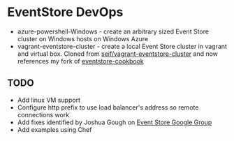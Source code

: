 # EventStore DevOps

* azure-powershell-Windows - create an arbitrary sized Event Store cluster on Windows hosts on Windows Azure
* vagrant-eventstore-cluster - create a local Event Store cluster in vagrant and virtual box. Cloned from [seif/vagrant-eventstore-cluster](https://github.com/seif/vagrant-eventstore-cluster) and now references my fork of [eventstore-cookbook](https://github.com/pbolduc/eventstore-cookbook)

## TODO

* Add linux VM support
* Configure http prefix to use load balancer's address so remote connections work
* Add fixes identified by Joshua Gough on [Event Store Google Group](https://groups.google.com/forum/#!topic/event-store/SBgFKYLdGaw)
* Add examples using Chef

